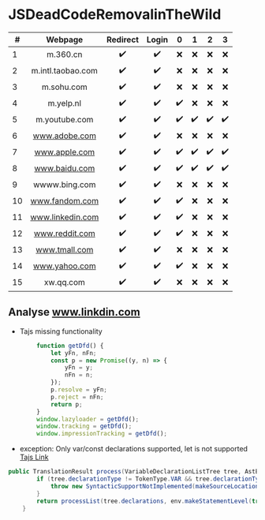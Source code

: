 # JSDeadCodeRemovalinTheWild

| #  | Webpage | Redirect | Login  | 0 | 1 | 2 | 3 |
| ------------------------------------ |:---:| :---:| :---:| :---: | :---: | :---:|:---:|
| 1  | m.360.cn | :heavy_check_mark: | :heavy_check_mark: | :x: | :x: | :x: | :x: | 
| 2  | m.intl.taobao.com | :heavy_check_mark: | :heavy_check_mark: | :x: | :x: | :x: | :x: | 
| 3  | m.sohu.com | :heavy_check_mark: | :heavy_check_mark: | :x: | :x: | :x: | :x: | 
| 4  | m.yelp.nl | :heavy_check_mark: | :heavy_check_mark: | :heavy_check_mark: | :x: | :x: | :x: | 
| 5  | m.youtube.com | :heavy_check_mark: | :heavy_check_mark: | :heavy_check_mark: | :heavy_check_mark: | :heavy_check_mark: |  :heavy_check_mark: |
| 6  | www.adobe.com | :heavy_check_mark: | :heavy_check_mark: | :x: | :x: | :x: |  :x: |
| 7  | www.apple.com | :heavy_check_mark: | :heavy_check_mark: | :heavy_check_mark: | :heavy_check_mark: | :heavy_check_mark: |  :heavy_check_mark: | 
| 8  | www.baidu.com | :heavy_check_mark: | :heavy_check_mark: | :heavy_check_mark: | :heavy_check_mark: | :heavy_check_mark: |  :heavy_check_mark: |
| 9  | wwww.bing.com  | :heavy_check_mark: | :heavy_check_mark: | :x: | :x: | :x: |  :x: |
| 10 | www.fandom.com | :heavy_check_mark: | :heavy_check_mark: | :heavy_check_mark: | :x: | :x: |  :x: |
| 11 | www.linkedin.com | :heavy_check_mark: | :heavy_check_mark: | :heavy_check_mark: | :x: | :x: |  :x: |
| 12 | www.reddit.com | :heavy_check_mark: | :heavy_check_mark: | :heavy_check_mark: | :x: | :x: |  :x: |
| 13 | www.tmall.com | :heavy_check_mark: | :heavy_check_mark: | :x: | :x: | :x: |  :x: |
| 14 | www.yahoo.com | :heavy_check_mark: | :heavy_check_mark: | :heavy_check_mark: | :x: | :x: |  :x: |
| 15 | xw.qq.com | :heavy_check_mark: | :heavy_check_mark: | :x: | :x: | :x: |  :x: |


## Analyse www.linkdin.com
- Tajs missing functionality
```JavaScript 
        function getDfd() {
            let yFn, nFn;
            const p = new Promise((y, n) => {
                yFn = y;
                nFn = n;
            });
            p.resolve = yFn;
            p.reject = nFn;
            return p;
        }
        window.lazyloader = getDfd();
        window.tracking = getDfd();
        window.impressionTracking = getDfd();
```
- exception: Only var/const declarations supported, let is not supported
[Tajs Link](https://github.com/cs-au-dk/TAJS/blob/a519cdd38261ba143b5f21ee917c86839c180469/src/dk/brics/tajs/js2flowgraph/FunctionBuilder.java#L1549)

```java
public TranslationResult process(VariableDeclarationListTree tree, AstEnv env) {
        if (tree.declarationType != TokenType.VAR && tree.declarationType != TokenType.CONST /* TODO: unsound to treat as var, but unlikely to be an issue in practice (GitHub #182) */) {
            throw new SyntacticSupportNotImplemented(makeSourceLocation(tree) + ": Only var/const declarations supported, " + tree.declarationType + " is not supported");
        }
        return processList(tree.declarations, env.makeStatementLevel(true));
    }
```
